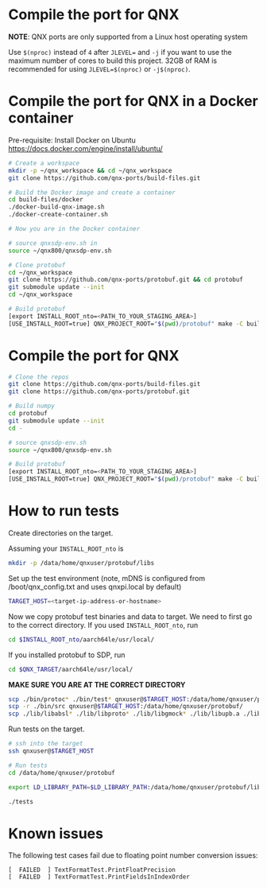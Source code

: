 # Compile the port for QNX

**NOTE**: QNX ports are only supported from a Linux host operating system

Use `$(nproc)` instead of `4` after `JLEVEL=` and `-j` if you want to use the maximum number of cores to build this project.
32GB of RAM is recommended for using `JLEVEL=$(nproc)` or `-j$(nproc)`.

# Compile the port for QNX in a Docker container

Pre-requisite: Install Docker on Ubuntu https://docs.docker.com/engine/install/ubuntu/
```bash
# Create a workspace
mkdir -p ~/qnx_workspace && cd ~/qnx_workspace
git clone https://github.com/qnx-ports/build-files.git

# Build the Docker image and create a container
cd build-files/docker
./docker-build-qnx-image.sh
./docker-create-container.sh

# Now you are in the Docker container

# source qnxsdp-env.sh in
source ~/qnx800/qnxsdp-env.sh

# Clone protobuf
cd ~/qnx_workspace
git clone https://github.com/qnx-ports/protobuf.git && cd protobuf
git submodule update --init
cd ~/qnx_workspace

# Build protobuf
[export INSTALL_ROOT_nto=<PATH_TO_YOUR_STAGING_AREA>]
[USE_INSTALL_ROOT=true] QNX_PROJECT_ROOT="$(pwd)/protobuf" make -C build-files/ports/protobuf install JLEVEL=4
```

# Compile the port for QNX
```bash
# Clone the repos
git clone https://github.com/qnx-ports/build-files.git
git clone https://github.com/qnx-ports/protobuf.git

# Build numpy
cd protobuf
git submodule update --init
cd -

# source qnxsdp-env.sh
source ~/qnx800/qnxsdp-env.sh

# Build protobuf
[export INSTALL_ROOT_nto=<PATH_TO_YOUR_STAGING_AREA>]
[USE_INSTALL_ROOT=true] QNX_PROJECT_ROOT="$(pwd)/protobuf" make -C build-files/ports/protobuf install JLEVEL=4
```

# How to run tests

Create directories on the target.

Assuming your `INSTALL_ROOT_nto` is 

```bash
mkdir -p /data/home/qnxuser/protobuf/libs
````

Set up the test environment (note, mDNS is configured from
/boot/qnx_config.txt and uses qnxpi.local by default)
```bash
TARGET_HOST=<target-ip-address-or-hostname>
```
Now we copy protobuf test binaries and data to target. We need to first go to the correct directory.
If you used `INSTALL_ROOT_nto`, run 
```bash
cd $INSTALL_ROOT_nto/aarch64le/usr/local/
```

If you installed protobuf to SDP, run
```bash
cd $QNX_TARGET/aarch64le/usr/local/
```
**MAKE SURE YOU ARE AT THE CORRECT DIRECTORY**

```bash
scp ./bin/protoc* ./bin/test* qnxuser@$TARGET_HOST:/data/home/qnxuser/protobuf/
scp -r ./bin/src qnxuser@$TARGET_HOST:/data/home/qnxuser/protobuf/
scp ./lib/libabsl* ./lib/libproto* ./lib/libgmock* ./lib/libupb.a ./lib/libutf8* qnxuser@$TARGET_HOST:/data/home/qnxuser/protobuf/libs
```

Run tests on the target.
```bash
# ssh into the target
ssh qnxuser@$TARGET_HOST

# Run tests
cd /data/home/qnxuser/protobuf

export LD_LIBRARY_PATH=$LD_LIBRARY_PATH:/data/home/qnxuser/protobuf/libs

./tests
```

# Known issues

The following test cases fail due to floating point number conversion issues:
```
[  FAILED  ] TextFormatTest.PrintFloatPrecision
[  FAILED  ] TextFormatTest.PrintFieldsInIndexOrder
```